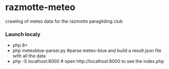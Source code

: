 # razmotte-meteo
crawling of meteo data for the razmotte paragliding club


### Launch localy

- php 8+
- php meteoblue-parser.py #parse meteo-blue and build a result.json file with all the data
- php -S localhost:8000 # open http://localhost:8000 to see the index.php
